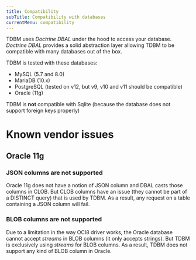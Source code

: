 ```yaml
---
title: Compatibility
subTitle: Compatibility with databases
currentMenu: compatibility
---
```


TDBM uses *Doctrine DBAL* under the hood to access your database.
*Doctrine DBAL* provides a solid abstraction layer allowing TDBM to be compatible with many databases out of the box.

TDBM is tested with these databases:

- MySQL (5.7 and 8.0)
- MariaDB (10.x)
- PostgreSQL (tested on v12, but v9, v10 and v11 should be compatible)
- Oracle (11g)

TDBM is **not** compatible with Sqlite (because the database does not support foreign keys properly)


# Known vendor issues

## Oracle 11g

### JSON columns are not supported

Oracle 11g does not have a notion of JSON column and DBAL casts those columns in CLOB.
But CLOB columns have an issue (they cannot be part of a DISTINCT query) that is used by TDBM.
As a result, any request on a table containing a JSON column will fail.

### BLOB columns are not supported

Due to a limitation in the way OCI8 driver works, the Oracle database cannot accept *streams*
in BLOB columns (it only accepts strings). But TDBM is exclusively using *streams* for BLOB
columns. As a result, TDBM does not support any kind of BLOB column in Oracle. 
